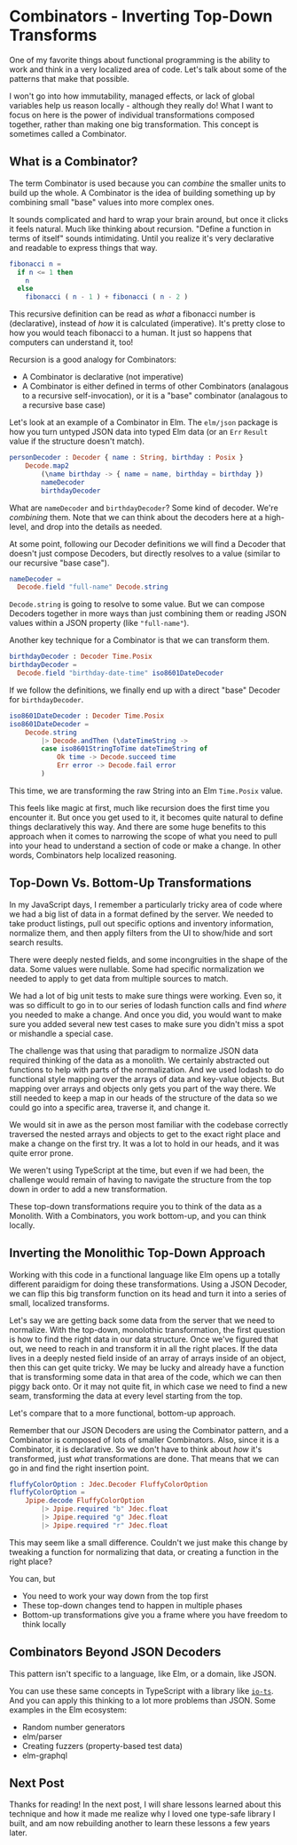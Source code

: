 # Combinators - Inverting Top-Down Transforms

One of my favorite things about functional programming is the ability to work and think in a very localized area of code. Let's talk about some of the patterns that make that possible.

I won't go into how immutability, managed effects, or lack of global variables help us reason locally - although they really do! What I want to focus on here is the power of individual transformations composed together, rather than making one big transformation. This concept is sometimes called a Combinator.

## What is a Combinator?

The term Combinator is used because you can _combine_ the smaller units to build up the whole. A Combinator is the idea of building something up by combining small "base" values into more complex ones.

It sounds complicated and hard to wrap your brain around, but once it clicks it feels natural. Much like thinking about recursion. "Define a function in terms of itself" sounds intimidating. Until you realize it's very declarative and readable to express things that way.

```elm
fibonacci n =
  if n <= 1 then
    n
  else
    fibonacci ( n - 1 ) + fibonacci ( n - 2 )
```

This recursive definition can be read as _what_ a fibonacci number is (declarative), instead of _how_ it is calculated (imperative). It's pretty close to how you would teach fibonacci to a human. It just so happens that computers can understand it, too!

Recursion is a good analogy for Combinators:

- A Combinator is declarative (not imperative)
- A Combinator is either defined in terms of other Combinators (analagous to a recursive self-invocation), or it is a "base" combinator (analagous to a recursive base case)

Let's look at an example of a Combinator in Elm. The `elm/json` package is how you turn untyped JSON data into typed Elm data (or an `Err` `Result` value if the structure doesn't match).

```elm
personDecoder : Decoder { name : String, birthday : Posix }
    Decode.map2
        (\name birthday -> { name = name, birthday = birthday })
        nameDecoder
        birthdayDecoder
```

What are `nameDecoder` and `birthdayDecoder`? Some kind of decoder. We're _combining_ them. Note that we can think about the decoders here at a high-level, and drop into the details as needed.

At some point, following our Decoder definitions we will find a Decoder that doesn't just compose Decoders, but directly resolves to a value (similar to our recursive "base case").

```elm
nameDecoder =
  Decode.field "full-name" Decode.string
```

`Decode.string` is going to resolve to some value. But we can compose Decoders together in more ways than just combining them or reading JSON values within a JSON property (like `"full-name"`).

Another key technique for a Combinator is that we can transform them.

```elm
birthdayDecoder : Decoder Time.Posix
birthdayDecoder =
  Decode.field "birthday-date-time" iso8601DateDecoder
```

If we follow the definitions, we finally end up with a direct "base" Decoder for `birthdayDecoder`.

```elm
iso8601DateDecoder : Decoder Time.Posix
iso8601DateDecoder =
    Decode.string
        |> Decode.andThen (\dateTimeString ->
        case iso8601StringToTime dateTimeString of
            Ok time -> Decode.succeed time
            Err error -> Decode.fail error
        )
```

This time, we are transforming the raw String into an Elm `Time.Posix` value.

This feels like magic at first, much like recursion does the first time you encounter it. But once you get used to it, it becomes quite natural to define things declaratively this way. And there are some huge benefits to this approach when it comes to narrowing the scope of what you need to pull into your head to understand a section of code or make a change. In other words, Combinators help localized reasoning.

## Top-Down Vs. Bottom-Up Transformations

In my JavaScript days, I remember a particularly tricky area of code where we had a big list of data in a format defined by the server. We needed to take product listings, pull out specific options and inventory information, normalize them, and then apply filters from the UI to show/hide and sort search results.

There were deeply nested fields, and some incongruities in the shape of the data. Some values were nullable. Some had specific normalization we needed to apply to get data from multiple sources to match.

We had a lot of big unit tests to make sure things were working. Even so, it was so difficult to go in to our series of lodash function calls and find _where_ you needed to make a change. And once you did, you would want to make sure you added several new test cases to make sure you didn't miss a spot or mishandle a special case.

The challenge was that using that paradigm to normalize JSON data required thinking of the data as a monolith. We certainly abstracted out functions to help with parts of the normalization. And we used lodash to do functional style mapping over the arrays of data and key-value objects. But mapping over arrays and objects only gets you part of the way there. We still needed to keep a map in our heads of the structure of the data so we could go into a specific area, traverse it, and change it.

We would sit in awe as the person most familiar with the codebase correctly traversed the nested arrays and objects to get to the exact right place and make a change on the first try. It was a lot to hold in our heads, and it was quite error prone.

We weren't using TypeScript at the time, but even if we had been, the challenge would remain of having to navigate the structure from the top down in order to add a new transformation.

These top-down transformations require you to think of the data as a Monolith. With a Combinators, you work bottom-up, and you can think locally.

## Inverting the Monolithic Top-Down Approach

Working with this code in a functional language like Elm opens up a totally different paraidigm for doing these transformations. Using a JSON Decoder, we can flip this big transform function on its head and turn it into a series of small, localized transforms.

Let's say we are getting back some data from the server that we need to normalize. With the top-down, monolothic transformation, the first question is how to find the right data in our data structure. Once we've figured that out, we need to reach in and transform it in all the right places. If the data lives in a deeply nested field inside of an array of arrays inside of an object, then this can get quite tricky. We may be lucky and already have a function that is transforming some data in that area of the code, which we can then piggy back onto. Or it may not quite fit, in which case we need to find a new seam, transforming the data at every level starting from the top.

Let's compare that to a more functional, bottom-up approach.

Remember that our JSON Decoders are using the Combinator pattern, and a Combinator is composed of lots of smaller Combinators. Also, since it is a Combinator, it is declarative. So we don't have to think about _how_ it's transformed, just _what_ transformations are done. That means that we can go in and find the right insertion point.

```elm
fluffyColorOption : Jdec.Decoder FluffyColorOption
fluffyColorOption =
    Jpipe.decode FluffyColorOption
        |> Jpipe.required "b" Jdec.float
        |> Jpipe.required "g" Jdec.float
        |> Jpipe.required "r" Jdec.float
```

This may seem like a small difference. Couldn't we just make this change by tweaking a function for normalizing that data, or creating a function in the right place?

You can, but

- You need to work your way down from the top first
- These top-down changes tend to happen in multiple phases
- Bottom-up transformations give you a frame where you have freedom to think locally

## Combinators Beyond JSON Decoders

This pattern isn't specific to a language, like Elm, or a domain, like JSON.

You can use these same concepts in TypeScript with a library like [`io-ts`](https://github.com/gcanti/io-ts). And you can apply this thinking to a lot more problems than JSON. Some examples in the Elm ecosystem:

- Random number generators
- elm/parser
- Creating fuzzers (property-based test data)
- elm-graphql

## Next Post

Thanks for reading! In the next post, I will share lessons learned about this technique and how it made me realize why I loved one type-safe library I built, and am now rebuilding another to learn these lessons a few years later.
